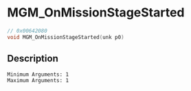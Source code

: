# MGM_OnMissionStageStarted
```c
// 0x00642080
void MGM_OnMissionStageStarted(unk p0)
```
## Description
```
Minimum Arguments: 1
Maximum Arguments: 1
```
